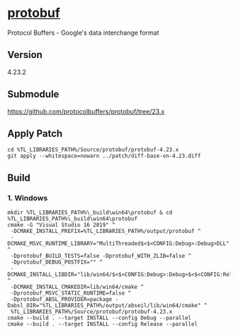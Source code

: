 # [protobuf](https://github.com/protocolbuffers/protobuf)
Protocol Buffers - Google's data interchange format

## Version
4.23.2

## Submodule
https://github.com/protocolbuffers/protobuf/tree/23.x

## Apply Patch
```
cd %TL_LIBRARIES_PATH%/Source/protobuf/protobuf-4.23.x
git apply --whitespace=nowarn ../patch/diff-base-on-4.23.diff
```

## Build

### 1. Windows
```
mkdir %TL_LIBRARIES_PATH%\_build\win64\protobuf & cd %TL_LIBRARIES_PATH%\_build\win64\protobuf
cmake -G "Visual Studio 16 2019" ^
 -DCMAKE_INSTALL_PREFIX=%TL_LIBRARIES_PATH%/output/protobuf ^
 -DCMAKE_MSVC_RUNTIME_LIBRARY="MultiThreaded$<$<CONFIG:Debug>:Debug>DLL" ^
 -Dprotobuf_BUILD_TESTS=false -Dprotobuf_WITH_ZLIB=false ^
 -Dprotobuf_DEBUG_POSTFIX="" ^
 -DCMAKE_INSTALL_LIBDIR="lib/win64/$<$<CONFIG:Debug>:Debug>$<$<CONFIG:Release>:Release>" ^
 -DCMAKE_INSTALL_CMAKEDIR=lib/win64/cmake ^
 -Dprotobuf_MSVC_STATIC_RUNTIME=false ^
 -Dprotobuf_ABSL_PROVIDER=package -Dabsl_DIR="%TL_LIBRARIES_PATH%/output/abseil/lib/win64/cmake" ^
 %TL_LIBRARIES_PATH%/Source/protobuf/protobuf-4.23.x
cmake --build . --target INSTALL --config Debug --parallel
cmake --build . --target INSTALL --config Release --parallel
```
